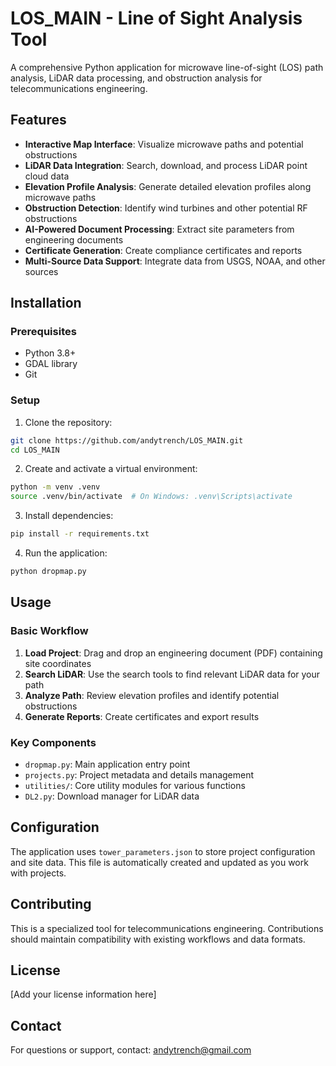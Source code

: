 # LOS_MAIN - Line of Sight Analysis Tool

A comprehensive Python application for microwave line-of-sight (LOS) path analysis, LiDAR data processing, and obstruction analysis for telecommunications engineering.

## Features

- **Interactive Map Interface**: Visualize microwave paths and potential obstructions
- **LiDAR Data Integration**: Search, download, and process LiDAR point cloud data
- **Elevation Profile Analysis**: Generate detailed elevation profiles along microwave paths
- **Obstruction Detection**: Identify wind turbines and other potential RF obstructions
- **AI-Powered Document Processing**: Extract site parameters from engineering documents
- **Certificate Generation**: Create compliance certificates and reports
- **Multi-Source Data Support**: Integrate data from USGS, NOAA, and other sources

## Installation

### Prerequisites

- Python 3.8+
- GDAL library
- Git

### Setup

1. Clone the repository:
```bash
git clone https://github.com/andytrench/LOS_MAIN.git
cd LOS_MAIN
```

2. Create and activate a virtual environment:
```bash
python -m venv .venv
source .venv/bin/activate  # On Windows: .venv\Scripts\activate
```

3. Install dependencies:
```bash
pip install -r requirements.txt
```

4. Run the application:
```bash
python dropmap.py
```

## Usage

### Basic Workflow

1. **Load Project**: Drag and drop an engineering document (PDF) containing site coordinates
2. **Search LiDAR**: Use the search tools to find relevant LiDAR data for your path
3. **Analyze Path**: Review elevation profiles and identify potential obstructions
4. **Generate Reports**: Create certificates and export results

### Key Components

- `dropmap.py`: Main application entry point
- `projects.py`: Project metadata and details management
- `utilities/`: Core utility modules for various functions
- `DL2.py`: Download manager for LiDAR data

## Configuration

The application uses `tower_parameters.json` to store project configuration and site data. This file is automatically created and updated as you work with projects.

## Contributing

This is a specialized tool for telecommunications engineering. Contributions should maintain compatibility with existing workflows and data formats.

## License

[Add your license information here]

## Contact

For questions or support, contact: andytrench@gmail.com